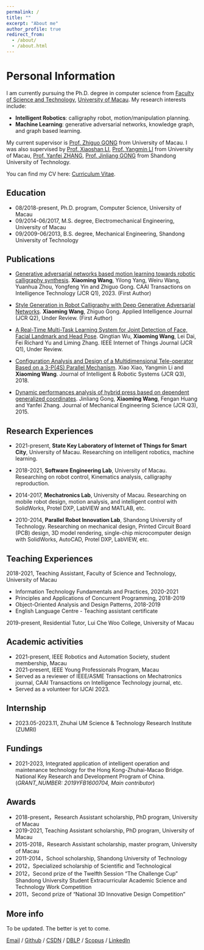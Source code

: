 ```yaml
---
permalink: /
title: ""
excerpt: "About me"
author_profile: true
redirect_from: 
  - /about/
  - /about.html
---
```


Personal Information
======
I am currently pursuing the Ph.D. degree in computer science from [Faculty of Science and Technology](https://www.fst.um.edu.mo/), [University of Macau](https://www.um.edu.mo/). My research interests include:

* **Intelligent Robotics**: calligraphy robot, motion/manipulation planning.
* **Machine Learning**: generative adversarial networks, knowledge graph, and graph based learning.

<!-- Furthermore, I actively keep abreast of the latest developments in AIGC technologies, with a particular interest in LLM, multimodal, and diffusion models. -->

<!-- As I near the completion of my doctoral studies, I am eager to embark on a career in academia where I can contribute my knowledge and skills to both research and teaching in this exciting and rapidly evolving area. -->

My current supervisor is [Prof. Zhiguo GONG](https://www.fst.um.edu.mo/people/fstzgg/) from University of Macau. I was also supervised by [Prof. Xiaoshan LI](https://www.cis.um.edu.mo/~fstxsl/), [Prof. Yangmin LI](https://www.polyu.edu.hk/en/ise/people/academic-staff/y-m-li/)  from University of Macau, [Prof. Yanfei ZHANG](https://qgxy.sdut.edu.cn/2020/0528/c8372a383525/page.htm), [Prof. Jinliang GONG](http://101.42.242.152/jiaoshiminglu/jsml.aspx) from Shandong University of Technology.  

You can find my CV here: [Curriculum Vitae](https://github.com/xiaoming622/xiaoming622.github.io/blob/master/files/CV_XiaomingWang_231001.pdf).


Education
------
* 08/2018-present, Ph.D. program, Computer Science, University of Macau
* 09/2014-06/2017, M.S. degree, Electromechanical Engineering, University of Macau
* 09/2009-06/2013, B.S. degree, Mechanical Engineering, Shandong University of Technology

Publications
------
* [Generative adversarial networks based motion learning towards robotic calligraphy synthesis](https://ietresearch.onlinelibrary.wiley.com/doi/full/10.1049/cit2.12198). **Xiaoming Wang**, Yilong Yang, Weiru Wang, Yuanhua Zhou, Yongfeng Yin and Zhiguo Gong. CAAI Transactions on Intelligence Technology (JCR Q1), 2023. (First Author)

* [Style Generation in Robot Calligraphy with Deep Generative Adversarial Networks](). **Xiaoming Wang**, Zhiguo Gong. Applied Intelligence Journal (JCR Q2), Under Review. (First Author)

* [A Real-Time Multi-Task Learning System for Joint Detection of Face, Facial Landmark and Head Pose](https://arxiv.org/abs/2309.11773). 
Qingtian Wu, **Xiaoming Wang**, Lei Dai, Fei Richard Yu and Liming Zhang. IEEE Internet of Things Journal (JCR Q1), Under Review.

* [Configuration Analysis and Design of a Multidimensional Tele-operator Based on a 3-P(4S) Parallel Mechanism](https://link.springer.com/article/10.1007/s10846-017-0663-x). Xiao Xiao, Yangmin Li and **Xiaoming Wang**. Journal of Intelligent & Robotic Systems (JCR Q3), 2018.

* [Dynamic performances analysis of hybrid press based on dependent generalized coordinates](https://journals.sagepub.com/doi/10.1177/0954406214557342). Jinliang Gong, **Xiaoming Wang**, Fengan Huang and Yanfei Zhang. Journal of Mechanical Engineering Science (JCR Q3), 2015. 


Research Experiences
------
* 2021-present, **State Key Laboratory of Internet of Things for Smart City**, University of Macau. Researching on intelligent robotics, machine learning.

* 2018-2021, **Software Engineering Lab**, University of Macau. Researching on robot control, Kinematics analysis, calligraphy reproduction.

* 2014-2017, **Mechatronics Lab**, University of Macau. Researching on mobile robot design, motion analysis, and intelligent control with SolidWorks, Protel DXP, LabVIEW and MATLAB, etc.

* 2010-2014, **Parallel Robot Innovation Lab**, Shandong University of Technology. Researching on mechanical design, Printed Circuit Board (PCB) design, 3D model rendering, single-chip microcomputer design with SolidWorks, AutoCAD, Protel DXP, LabVIEW, etc.

Teaching Experiences
------
2018-2021, Teaching Assistant, Faculty of Science and Technology, University of Macau
* Information Technology Fundamentals and Practices, 2020-2021
* Principles and Applications of Concurrent Programming, 2018-2019
* Object-Oriented Analysis and Design Patterns, 2018-2019
* English Language Centre - Teaching assistant certificate

2019-present, Residential Tutor, Lui Che Woo College, University of Macau

Academic activities
------
* 2021-present, IEEE Robotics and Automation Society, student membership, Macau
* 2021-present, IEEE Young Professionals Program, Macau
* Served as a reviewer of IEEE/ASME Transactions on Mechatronics journal, CAAI Transactions on Intelligence Technology journal, etc.
* Served as a volunteer for IJCAI 2023.

Internship
------
* 2023.05-2023.11, Zhuhai UM Science & Technology Research Institute (ZUMRI)

Fundings
------
* 2021-2023, Integrated application of intelligent operation and maintenance technology for the Hong Kong-Zhuhai-Macao Bridge. National Key Research and Development Program of China. (*GRANT_NUMBER: 2019YFB1600704, Main contributor*)
  
Awards
------
* 2018-present，Research Assistant scholarship, PhD program, University of Macau
* 2019-2021, Teaching Assistant scholarship, PhD program, University of Macau
* 2015-2018，Research Assistant scholarship, master program, University of Macau
* 2011-2014，School scholarship, Shandong University of Technology
* 2012，Specialized scholarship of Scientific and Technological
* 2012，Second prize of the Twelfth Session “The Challenge Cup” Shandong University Student 
        Extracurricular Academic Science and Technology Work Competition
* 2011，Second prize of “National 3D Innovative Design Competition”

More info
------
To be updated. The better is yet to come.

[Email](wangxiaoming622@hotmail.com) / [Github](https://github.com/xiaoming622) / [CSDN](https://blog.csdn.net/roca622?type=blog) / [DBLP](https://dblp.org/pid/60/2139-13.html) / [Scopus](https://www.scopus.com/authid/detail.uri?authorId=56735048400) / [LinkedIn](https://www.linkedin.com/in/xiaoming-wang-roca622/)

<!-- This is the front page of a website that is powered by the [academicpages template](https://github.com/academicpages/academicpages.github.io) and hosted on GitHub pages. [GitHub pages](https://pages.github.com) is a free service in which websites are built and hosted from code and data stored in a GitHub repository, automatically updating when a new commit is made to the respository. This template was forked from the [Minimal Mistakes Jekyll Theme](https://mmistakes.github.io/minimal-mistakes/) created by Michael Rose, and then extended to support the kinds of content that academics have: publications, talks, teaching, a portfolio, blog posts, and a dynamically-generated CV. You can fork [this repository](https://github.com/academicpages/academicpages.github.io) right now, modify the configuration and markdown files, add your own PDFs and other content, and have your own site for free, with no ads! An older version of this template powers my own personal website at [stuartgeiger.com](http://stuartgeiger.com), which uses [this Github repository](https://github.com/staeiou/staeiou.github.io).

A data-driven personal website
======
Like many other Jekyll-based GitHub Pages templates, academicpages makes you separate the website's content from its form. The content & metadata of your website are in structured markdown files, while various other files constitute the theme, specifying how to transform that content & metadata into HTML pages. You keep these various markdown (.md), YAML (.yml), HTML, and CSS files in a public GitHub repository. Each time you commit and push an update to the repository, the [GitHub pages](https://pages.github.com/) service creates static HTML pages based on these files, which are hosted on GitHub's servers free of charge.

Many of the features of dynamic content management systems (like Wordpress) can be achieved in this fashion, using a fraction of the computational resources and with far less vulnerability to hacking and DDoSing. You can also modify the theme to your heart's content without touching the content of your site. If you get to a point where you've broken something in Jekyll/HTML/CSS beyond repair, your markdown files describing your talks, publications, etc. are safe. You can rollback the changes or even delete the repository and start over -- just be sure to save the markdown files! Finally, you can also write scripts that process the structured data on the site, such as [this one](https://github.com/academicpages/academicpages.github.io/blob/master/talkmap.ipynb) that analyzes metadata in pages about talks to display [a map of every location you've given a talk](https://academicpages.github.io/talkmap.html).

Getting started
======
1. Register a GitHub account if you don't have one and confirm your e-mail (required!)
1. Fork [this repository](https://github.com/academicpages/academicpages.github.io) by clicking the "fork" button in the top right. 
1. Go to the repository's settings (rightmost item in the tabs that start with "Code", should be below "Unwatch"). Rename the repository "[your GitHub username].github.io", which will also be your website's URL.
1. Set site-wide configuration and create content & metadata (see below -- also see [this set of diffs](http://archive.is/3TPas) showing what files were changed to set up [an example site](https://getorg-testacct.github.io) for a user with the username "getorg-testacct")
1. Upload any files (like PDFs, .zip files, etc.) to the files/ directory. They will appear at https://[your GitHub username].github.io/files/example.pdf.  
1. Check status by going to the repository settings, in the "GitHub pages" section

Site-wide configuration
------
The main configuration file for the site is in the base directory in [_config.yml](https://github.com/academicpages/academicpages.github.io/blob/master/_config.yml), which defines the content in the sidebars and other site-wide features. You will need to replace the default variables with ones about yourself and your site's github repository. The configuration file for the top menu is in [_data/navigation.yml](https://github.com/academicpages/academicpages.github.io/blob/master/_data/navigation.yml). For example, if you don't have a portfolio or blog posts, you can remove those items from that navigation.yml file to remove them from the header. 

Create content & metadata
------
For site content, there is one markdown file for each type of content, which are stored in directories like _publications, _talks, _posts, _teaching, or _pages. For example, each talk is a markdown file in the [_talks directory](https://github.com/academicpages/academicpages.github.io/tree/master/_talks). At the top of each markdown file is structured data in YAML about the talk, which the theme will parse to do lots of cool stuff. The same structured data about a talk is used to generate the list of talks on the [Talks page](https://academicpages.github.io/talks), each [individual page](https://academicpages.github.io/talks/2012-03-01-talk-1) for specific talks, the talks section for the [CV page](https://academicpages.github.io/cv), and the [map of places you've given a talk](https://academicpages.github.io/talkmap.html) (if you run this [python file](https://github.com/academicpages/academicpages.github.io/blob/master/talkmap.py) or [Jupyter notebook](https://github.com/academicpages/academicpages.github.io/blob/master/talkmap.ipynb), which creates the HTML for the map based on the contents of the _talks directory).

**Markdown generator**

I have also created [a set of Jupyter notebooks](https://github.com/academicpages/academicpages.github.io/tree/master/markdown_generator
) that converts a CSV containing structured data about talks or presentations into individual markdown files that will be properly formatted for the academicpages template. The sample CSVs in that directory are the ones I used to create my own personal website at stuartgeiger.com. My usual workflow is that I keep a spreadsheet of my publications and talks, then run the code in these notebooks to generate the markdown files, then commit and push them to the GitHub repository.

How to edit your site's GitHub repository
------
Many people use a git client to create files on their local computer and then push them to GitHub's servers. If you are not familiar with git, you can directly edit these configuration and markdown files directly in the github.com interface. Navigate to a file (like [this one](https://github.com/academicpages/academicpages.github.io/blob/master/_talks/2012-03-01-talk-1.md) and click the pencil icon in the top right of the content preview (to the right of the "Raw | Blame | History" buttons). You can delete a file by clicking the trashcan icon to the right of the pencil icon. You can also create new files or upload files by navigating to a directory and clicking the "Create new file" or "Upload files" buttons. 

Example: editing a markdown file for a talk
![Editing a markdown file for a talk](/images/editing-talk.png) -->

<!-- For more info
------ -->
<!-- More info about configuring academicpages can be found in [the guide](https://academicpages.github.io/markdown/). The [guides for the Minimal Mistakes theme](https://mmistakes.github.io/minimal-mistakes/docs/configuration/) (which this theme was forked from) might also be helpful. -->
